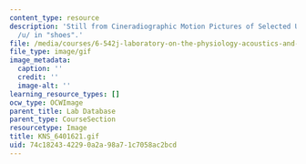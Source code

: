 ```yaml
---
content_type: resource
description: 'Still from Cineradiographic Motion Pictures of Selected Utterances:
  /u/ in "shoes".'
file: /media/courses/6-542j-laboratory-on-the-physiology-acoustics-and-perception-of-speech-fall-2005/74c1824342290a2a98a71c7058ac2bcd_KNS_6401621.gif
file_type: image/gif
image_metadata:
  caption: ''
  credit: ''
  image-alt: ''
learning_resource_types: []
ocw_type: OCWImage
parent_title: Lab Database
parent_type: CourseSection
resourcetype: Image
title: KNS_6401621.gif
uid: 74c18243-4229-0a2a-98a7-1c7058ac2bcd
---
```

